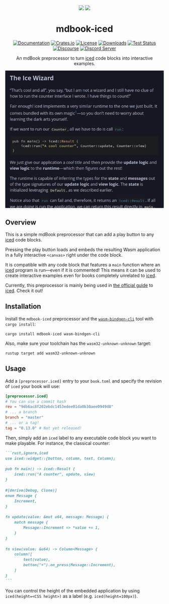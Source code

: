 <div align="center">

<img src="https://raw.githubusercontent.com/rust-lang/mdBook/bd323fb930eaadff4e8ee3859b064731617fd875/src/theme/favicon.svg" height="80">
<img src="https://raw.githubusercontent.com/iced-rs/iced/af6bc4643df83c4695f0954aa3fdd258988a77cf/docs/logo.svg" height="100">

# mdbook-iced

[![Documentation](https://docs.rs/mdbook-iced/badge.svg)](https://docs.rs/mdbook-iced)
[![Crates.io](https://img.shields.io/crates/v/mdbook-iced.svg)](https://crates.io/crates/mdbook-iced)
[![License](https://img.shields.io/crates/l/mdbook-iced.svg)](https://github.com/iced-rs/mdbook-iced/blob/master/LICENSE)
[![Downloads](https://img.shields.io/crates/d/mdbook-iced.svg)](https://crates.io/crates/mdbook-iced)
[![Test Status](https://img.shields.io/github/actions/workflow/status/iced-rs/mdbook-iced/test.yml?branch=master&event=push&label=test)](https://github.com/iced-rs/mdbook-iced/actions)
[![Discourse](https://img.shields.io/badge/dynamic/json?url=https%3A%2F%2Fdiscourse.iced.rs%2Fsite%2Fstatistics.json&query=%24.users_count&suffix=%20users&label=discourse&color=5e7ce2)](https://discourse.iced.rs/)
[![Discord Server](https://img.shields.io/discord/628993209984614400?label=&labelColor=6A7EC2&logo=discord&logoColor=ffffff&color=7389D8)](https://discord.gg/3xZJ65GAhd)

An mdBook preprocessor to turn [iced] code blocks into interactive examples.

<img alt="An interactive example" src="https://github.com/iced-rs/mdbook-iced/blob/master/docs/example.gif?raw=true">

</div>

## Overview
This is a simple mdBook preprocessor that can add a play button to any [iced] code blocks.

Pressing the play button loads and embeds the resulting Wasm application in a fully interactive `<canvas>` right under the code block.

It is compatible with any code block that features a `main` function where an [iced] program is run—even if it is commented! This means
it can be used to create interactive examples even for books completely unrelated to [iced].

Currently, this preprocessor is mainly being used in [the official guide] to [iced]. Check it out!

## Installation
Install the `mdbook-iced` preprocessor and the [`wasm-bindgen-cli`] tool with `cargo install`:

```
cargo install mdbook-iced wasm-bindgen-cli
```

Also, make sure your toolchain has the `wasm32-unknown-unknown` target:

```
rustup target add wasm32-unknown-unknown
```

## Usage
Add a `[preprocessor.iced]` entry to your `book.toml` and specify the revision of `iced` your book will use:

```toml
[preprocessor.iced]
# You can use a commit hash
rev = "9db6ac8f202ebdc1453edee01da0b30aee0949d8"
# ... a branch
branch = "master"
# ... or a tag!
tag = "0.13.0" # Not yet released!
```

Then, simply add an `iced` label to any executable code block you want to make playable. For instance, the
classical counter:

````markdown
```rust,ignore,iced
use iced::widget::{button, column, text, Column};

pub fn main() -> iced::Result {
    iced::run("A counter", update, view)
}

#[derive(Debug, Clone)]
enum Message {
    Increment,
}

fn update(value: &mut u64, message: Message) {
    match message {
        Message::Increment => *value += 1,
    }
}

fn view(value: &u64) -> Column<Message> {
    column![
        text(value),
        button("+").on_press(Message::Increment),
    ]
}
```
````

You can control the height of the embedded application by using `iced(height=<CSS height>)` as a label (e.g. `iced(height=100px)`).

[iced]: https://github.com/iced-rs/iced
[`wasm-bindgen-cli`]: https://rustwasm.github.io/wasm-bindgen/reference/cli.html
[the official guide]: https://book.iced.rs/
